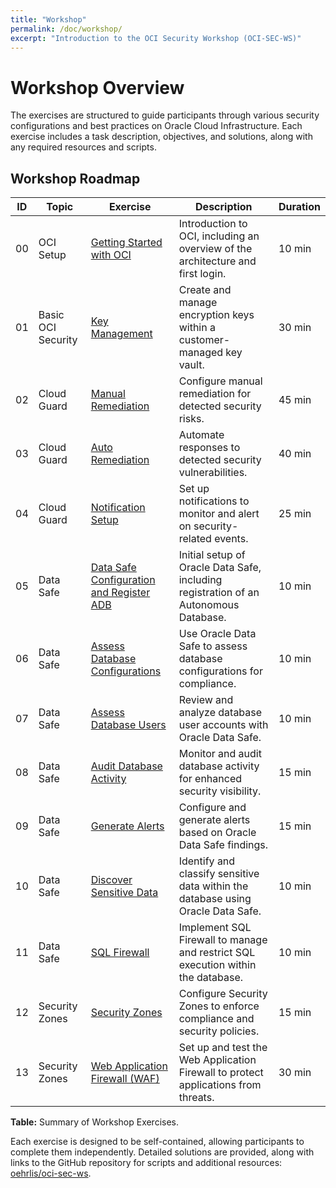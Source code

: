 ```yaml
---
title: "Workshop"
permalink: /doc/workshop/
excerpt: "Introduction to the OCI Security Workshop (OCI-SEC-WS)"
---
```

<!-- markdownlint-disable MD013 -->
<!-- markdownlint-disable MD025 -->
<!-- markdownlint-disable MD051 -->
<!-- markdownlint-configure-file { "MD013": { "tables": false } } -->
# Workshop Overview

The exercises are structured to guide participants through various security
configurations and best practices on Oracle Cloud Infrastructure. Each exercise
includes a task description, objectives, and solutions, along with any required
resources and scripts.

## Workshop Roadmap

| ID | Topic              | Exercise                                                                                | Description                                                                          | Duration |
|----|--------------------|-----------------------------------------------------------------------------------------|--------------------------------------------------------------------------------------|----------|
| 00 | OCI Setup          | [Getting Started with OCI](#exercise-00-getting-started-with-oci)                       | Introduction to OCI, including an overview of the architecture and first login.      | 10 min   |
| 01 | Basic OCI Security | [Key Management](#exercise-01-key-management)                                           | Create and manage encryption keys within a customer-managed key vault.               | 30 min   |
| 02 | Cloud Guard        | [Manual Remediation](#exercise-02-manual-remediation)                                   | Configure manual remediation for detected security risks.                            | 45 min   |
| 03 | Cloud Guard        | [Auto Remediation](#exercise-03-auto-remediation)                                       | Automate responses to detected security vulnerabilities.                             | 40 min   |
| 04 | Cloud Guard        | [Notification Setup](#exercise-04-notification-setup)                                   | Set up notifications to monitor and alert on security-related events.                | 25 min   |
| 05 | Data Safe          | [Data Safe Configuration and Register ADB](#exercise-05-configuration-and-register-adb) | Initial setup of Oracle Data Safe, including registration of an Autonomous Database. | 10 min   |
| 06 | Data Safe          | [Assess Database Configurations](#exercise-06-assess-database-configurations)           | Use Oracle Data Safe to assess database configurations for compliance.               | 10 min   |
| 07 | Data Safe          | [Assess Database Users](#exercise-07-assess-database-users)                             | Review and analyze database user accounts with Oracle Data Safe.                     | 10 min   |
| 08 | Data Safe          | [Audit Database Activity](#exercise-08-audit-database-activity)                         | Monitor and audit database activity for enhanced security visibility.                | 15 min   |
| 09 | Data Safe          | [Generate Alerts](#exercise-09-generate-alerts)                                         | Configure and generate alerts based on Oracle Data Safe findings.                    | 15 min   |
| 10 | Data Safe          | [Discover Sensitive Data](#exercise-10-discover-sensitive-data)                         | Identify and classify sensitive data within the database using Oracle Data Safe.     | 10 min   |
| 11 | Data Safe          | [SQL Firewall](#exercise-11-sql-firewall)                                               | Implement SQL Firewall to manage and restrict SQL execution within the database.     | 10 min   |
| 12 | Security Zones     | [Security Zones](#exercise-12-create-security-zone)                                     | Configure Security Zones to enforce compliance and security policies.                | 15 min   |
| 13 | Security Zones     | [Web Application Firewall (WAF)](#exercise-13-setup-waf-for-xss-detection)              | Set up and test the Web Application Firewall to protect applications from threats.   | 30 min   |

**Table:** Summary of Workshop Exercises.

Each exercise is designed to be self-contained, allowing participants to complete them independently. Detailed solutions are provided, along with links to the GitHub repository for scripts and additional resources: [oehrlis/oci-sec-ws](https://github.com/oehrlis/oci-sec-ws).
